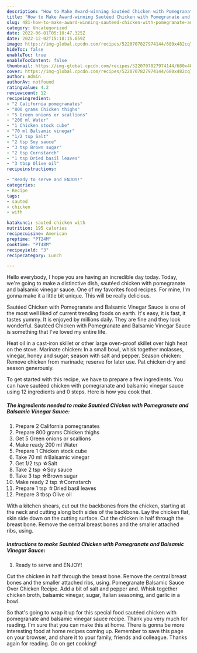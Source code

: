 ```yaml
---
description: "How to Make Award-winning Sautéed Chicken with Pomegranate and Balsamic Vinegar Sauce"
title: "How to Make Award-winning Sautéed Chicken with Pomegranate and Balsamic Vinegar Sauce"
slug: 481-how-to-make-award-winning-sauteed-chicken-with-pomegranate-and-balsamic-vinegar-sauce
category: Uncategorized
date: 2022-06-01T05:10:47.325Z
date: 2022-12-02T15:18:15.659Z
image: https://img-global.cpcdn.com/recipes/5220707827974144/680x482cq70/sauteed-chicken-with-pomegranate-and-balsamic-vinegar-sauce-recipe-main-photo.jpg
hideToc: false
enableToc: true
enableTocContent: false
thumbnail: https://img-global.cpcdn.com/recipes/5220707827974144/680x482cq70/sauteed-chicken-with-pomegranate-and-balsamic-vinegar-sauce-recipe-main-photo.jpg
cover: https://img-global.cpcdn.com/recipes/5220707827974144/680x482cq70/sauteed-chicken-with-pomegranate-and-balsamic-vinegar-sauce-recipe-main-photo.jpg
author: Admin
authorAv: notfound
ratingvalue: 4.2
reviewcount: 12
recipeingredient:
- "2 California pomegranates"
- "800 grams Chicken thighs"
- "5 Green onions or scallions"
- "200 ml Water"
- "1 Chicken stock cube"
- "70 ml Balsamic vinegar"
- "1/2 tsp Salt"
- "2 tsp Soy sauce"
- "3 tsp Brown sugar"
- "2 tsp Cornstarch"
- "1 tsp Dried basil leaves"
- "3 tbsp Olive oil"
recipeinstructions:

- "Ready to serve and ENJOY!"
categories:
- Recipe
tags:
- sauted
- chicken
- with

katakunci: sauted chicken with 
nutrition: 195 calories
recipecuisine: American
preptime: "PT24M"
cooktime: "PT48M"
recipeyield: "3"
recipecategory: Lunch

---
```



Hello everybody, I hope you are having an incredible day today. Today, we're going to make a distinctive dish, sautéed chicken with pomegranate and balsamic vinegar sauce. One of my favorites food recipes. For mine, I'm gonna make it a little bit unique. This will be really delicious.

Sautéed Chicken with Pomegranate and Balsamic Vinegar Sauce is one of the most well liked of current trending foods on earth. It's easy, it is fast, it tastes yummy. It is enjoyed by millions daily. They are fine and they look wonderful. Sautéed Chicken with Pomegranate and Balsamic Vinegar Sauce is something that I've loved my entire life.

Heat oil in a cast-iron skillet or other large oven-proof skillet over high heat on the stove. Marinate chicken: In a small bowl, whisk together molasses, vinegar, honey and sugar; season with salt and pepper. Season chicken: Remove chicken from marinade; reserve for later use. Pat chicken dry and season generously.


To get started with this recipe, we have to prepare a few ingredients. You can have sautéed chicken with pomegranate and balsamic vinegar sauce using 12 ingredients and 0 steps. Here is how you cook that.

<!--inarticleads1-->

##### The ingredients needed to make Sautéed Chicken with Pomegranate and Balsamic Vinegar Sauce:

1. Prepare 2 California pomegranates
1. Prepare 800 grams Chicken thighs
1. Get 5 Green onions or scallions
1. Make ready 200 ml Water
1. Prepare 1 Chicken stock cube
1. Take 70 ml ☆Balsamic vinegar
1. Get 1/2 tsp ☆Salt
1. Take 2 tsp ☆Soy sauce
1. Take 3 tsp ☆Brown sugar
1. Make ready 2 tsp ☆Cornstarch
1. Prepare 1 tsp ☆Dried basil leaves
1. Prepare 3 tbsp Olive oil


With a kitchen shears, cut out the backbones from the chicken, starting at the neck and cutting along both sides of the backbone. Lay the chicken flat, skin side down on the cutting surface. Cut the chicken in half through the breast bone. Remove the central breast bones and the smaller attached ribs, using. 

<!--inarticleads2-->

##### Instructions to make Sautéed Chicken with Pomegranate and Balsamic Vinegar Sauce:


1. Ready to serve and ENJOY!

Cut the chicken in half through the breast bone. Remove the central breast bones and the smaller attached ribs, using. Pomegranate Balsamic Sauce Over Chicken Recipe. Add a bit of salt and pepper and. Whisk together chicken broth, balsamic vinegar, sugar, Italian seasoning, and garlic in a bowl. 

So that's going to wrap it up for this special food sautéed chicken with pomegranate and balsamic vinegar sauce recipe. Thank you very much for reading. I'm sure that you can make this at home. There is gonna be more interesting food at home recipes coming up. Remember to save this page on your browser, and share it to your family, friends and colleague. Thanks again for reading. Go on get cooking!
